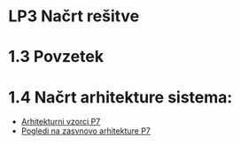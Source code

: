 # LP3 Načrt rešitve
# 1.3 Povzetek
# 1.4 Načrt arhitekture sistema:
- <a href="https://github.com/mindOfCaspian/zapiski/tree/main/tpo/III_sklop/P7/# 4. Arhitekturni vzorci">Arhitekturni vzorci P7</a>
- <a href="https://github.com/mindOfCaspian/zapiski/tree/main/tpo/III_sklop/P7/# 3. Pogledi na zasvnovo arhitekture">Pogledi na zasvnovo arhitekture P7</a>